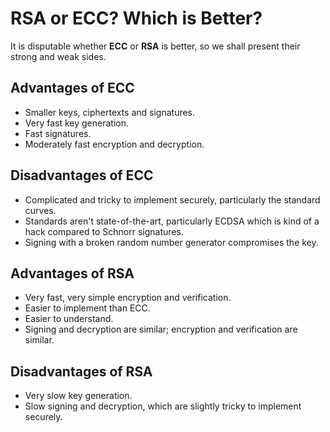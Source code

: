 # RSA or ECC? Which is Better?

It is disputable whether **ECC** or **RSA** is better, so we shall present their strong and weak sides.

## Advantages of ECC

* Smaller keys, ciphertexts and signatures.
* Very fast key generation.
* Fast signatures.
* Moderately fast encryption and decryption.

## Disadvantages of ECC

* Complicated and tricky to implement securely, particularly the standard curves.
* Standards aren't state-of-the-art, particularly ECDSA which is kind of a hack compared to Schnorr signatures.
* Signing with a broken random number generator compromises the key.

## Advantages of RSA

* Very fast, very simple encryption and verification.
* Easier to implement than ECC.
* Easier to understand.
* Signing and decryption are similar; encryption and verification are similar.

## Disadvantages of RSA

* Very slow key generation.
* Slow signing and decryption, which are slightly tricky to implement securely.
